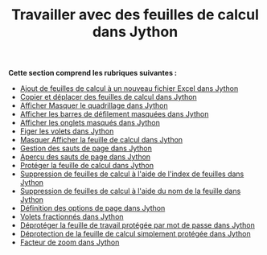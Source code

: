 ﻿---
title: Travailler avec des feuilles de calcul dans Jython
type: docs
weight: 40
url: /fr/java/working-with-worksheets-in-jython/
---
**Cette section comprend les rubriques suivantes :**

- [Ajout de feuilles de calcul à un nouveau fichier Excel dans Jython](/cells/fr/java/adding-worksheets-to-new-excel-file-in-jython/)
- [Copier et déplacer des feuilles de calcul dans Jython](/cells/fr/java/copying-and-moving-worksheets-in-jython/)
- [Afficher Masquer le quadrillage dans Jython](/cells/fr/java/display-hide-gridlines-in-jython/)
- [Afficher les barres de défilement masquées dans Jython](/cells/fr/java/display-hide-scroll-bars-in-jython/)
- [Afficher les onglets masqués dans Jython](/cells/fr/java/display-hide-tabs-in-jython/)
- [Figer les volets dans Jython](/cells/fr/java/freeze-panes-in-jython/)
- [Masquer Afficher la feuille de calcul dans Jython](/cells/fr/java/hide-unhide-worksheet-in-jython/)
- [Gestion des sauts de page dans Jython](/cells/fr/java/managing-page-breaks-in-jython/)
- [Aperçu des sauts de page dans Jython](/cells/fr/java/page-break-preview-in-jython/)
- [Protéger la feuille de calcul dans Jython](/cells/fr/java/protecting-worksheet-in-jython/)
- [Suppression de feuilles de calcul à l'aide de l'index de feuilles dans Jython](/cells/fr/java/removing-worksheets-using-sheet-index-in-jython/)
- [Suppression de feuilles de calcul à l'aide du nom de la feuille dans Jython](/cells/fr/java/removing-worksheets-using-sheet-name-in-jython/)
- [Définition des options de page dans Jython](/cells/fr/java/setting-page-options-in-jython/)
- [Volets fractionnés dans Jython](/cells/fr/java/split-panes-in-jython/)
- [Déprotéger la feuille de travail protégée par mot de passe dans Jython](/cells/fr/java/unprotecting-password-protected-worksheet-in-jython/)
- [Déprotection de la feuille de calcul simplement protégée dans Jython](/cells/fr/java/unprotecting-simply-protected-worksheet-in-jython/)
- [Facteur de zoom dans Jython](/cells/fr/java/zoom-factor-in-jython/)
